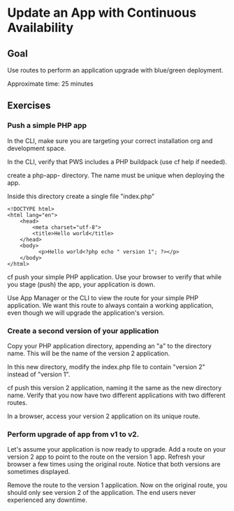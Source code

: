 # Update an App with Continuous Availability

## Goal

Use routes to perform an application upgrade with blue/green deployment.

Approximate time: 25 minutes

## Exercises

### Push a simple PHP app

In the CLI, make sure you are targeting your correct installation org and development space.

In the CLI, verify that PWS includes a PHP buildpack (use cf help if needed).

create a php-app-<your initials and a random number> directory. The name must be unique when deploying the app.

Inside this directory create a single file "index.php"

```
<!DOCTYPE html>
<html lang="en">
    <head>
        <meta charset="utf-8">
        <title>Hello world</title>
    </head>
    <body>
          <p>Hello world<?php echo " version 1"; ?></p>
    </body>
</html>
```



cf push your simple PHP application. Use your browser to verify that while you stage (push) the app, your application is down.

Use App Manager or the CLI to view the route for your simple PHP application. We want this route to always contain a working application, even though we will upgrade the application's version.

### Create a second version of your application

Copy your PHP application directory, appending an "a" to the directory name. This will be the name of the version 2 application.

In this new directory, modify the index.php file to contain "version 2" instead of "version 1".

cf push this version 2 application, naming it the same as the new directory name. Verify that you now have two different applications with two different routes.

In a browser, access your version 2 application on its unique route.

### Perform upgrade of app from v1 to v2.
Let's assume your application is now ready to upgrade. Add a route on your version 2 app to point to the route on the version 1 app.  Refresh your browser a few times using the original route. Notice that both versions are sometimes displayed.

Remove the route to the version 1 application. Now on the original route, you should only see version 2 of the application. The end users never experienced any downtime.
